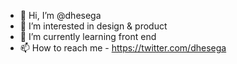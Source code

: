 - 👋 Hi, I’m @dhesega
- 👀 I’m interested in design & product
- 🌱 I’m currently learning front end 
- 📫 How to reach me - https://twitter.com/dhesega

<!---
dhesega/dhesega is a ✨ special ✨ repository because its `README.md` (this file) appears on your GitHub profile.
You can click the Preview link to take a look at your changes.
--->
